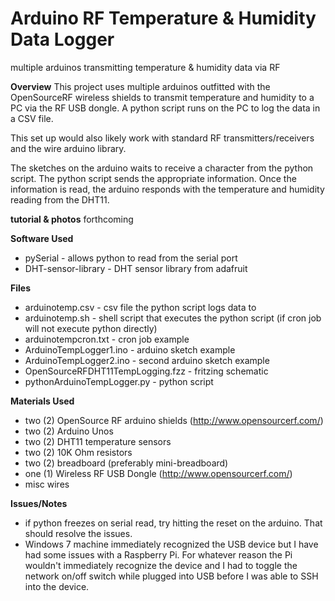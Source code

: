 Arduino RF Temperature & Humidity Data Logger
==============
multiple arduinos transmitting temperature & humidity data via RF 

**Overview** 
This project uses multiple arduinos outfitted with the OpenSourceRF wireless shields to transmit temperature and humidity to a PC via the RF USB dongle. A python script runs on the PC to log the data in a CSV file. 

This set up would also likely work with standard RF transmitters/receivers and the wire arduino library. 

The sketches on the arduino waits to receive a character from the python script. The python script sends the appropriate information. Once the information is read, the arduino responds with the temperature and humidity reading from the DHT11. 

**tutorial & photos**
forthcoming

**Software Used**
- pySerial - allows python to read from the serial port
- DHT-sensor-library - DHT sensor library from adafruit

**Files**
- arduinotemp.csv - csv file the python script logs data to
- arduinotemp.sh - shell script that executes the python script (if cron job will not execute python directly)
- arduinotempcron.txt - cron job example
- ArduinoTempLogger1.ino - arduino sketch example
- ArduinoTempLogger2.ino - second arduino sketch example
- OpenSourceRFDHT11TempLogging.fzz - fritzing schematic
- pythonArduinoTempLogger.py - python script

**Materials Used**
- two (2) OpenSource RF arduino shields (http://www.opensourcerf.com/)
- two (2) Arduino Unos
- two (2) DHT11 temperature sensors 
- two (2) 10K Ohm resistors
- two (2) breadboard (preferably mini-breadboard)
- one (1) Wireless RF USB Dongle (http://www.opensourcerf.com/)
- misc wires

**Issues/Notes**
- if python freezes on serial read, try hitting the reset on the arduino. That should resolve the issues. 
- Windows 7 machine immediately recognized the USB device but I have had some issues with a Raspberry Pi. For whatever reason the Pi wouldn't immediately recognize the device and I had to toggle the network on/off switch while plugged into USB before I was able to SSH into the device.